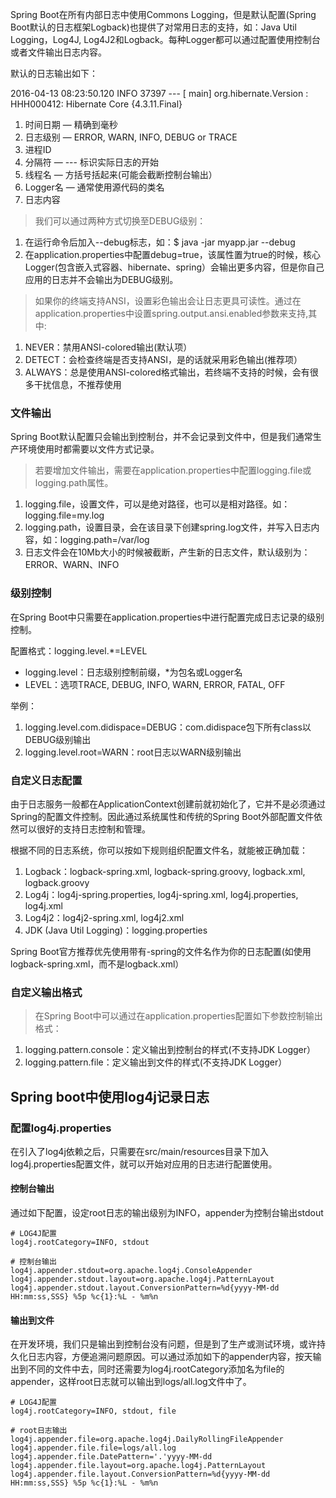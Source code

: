 Spring Boot在所有内部日志中使用Commons Logging，但是默认配置(Spring Boot默认的日志框架Logback)也提供了对常用日志的支持，如：Java Util Logging，Log4J, Log4J2和Logback。每种Logger都可以通过配置使用控制台或者文件输出日志内容。

默认的日志输出如下：

2016-04-13 08:23:50.120  INFO 37397 --- [           main] org.hibernate.Version                    : HHH000412: Hibernate Core {4.3.11.Final}

1. 时间日期 — 精确到毫秒
2. 日志级别 — ERROR, WARN, INFO, DEBUG or TRACE
3. 进程ID
4. 分隔符 — --- 标识实际日志的开始
5. 线程名 — 方括号括起来(可能会截断控制台输出）
6. Logger名 — 通常使用源代码的类名
7. 日志内容

>我们可以通过两种方式切换至DEBUG级别：

1. 在运行命令后加入--debug标志，如：$ java -jar myapp.jar --debug
2. 在application.properties中配置debug=true，该属性置为true的时候，核心Logger(包含嵌入式容器、hibernate、spring）会输出更多内容，但是你自己应用的日志并不会输出为DEBUG级别。

>如果你的终端支持ANSI，设置彩色输出会让日志更具可读性。通过在application.properties中设置spring.output.ansi.enabled参数来支持,其中:

1. NEVER：禁用ANSI-colored输出(默认项）
2. DETECT：会检查终端是否支持ANSI，是的话就采用彩色输出(推荐项）
3. ALWAYS：总是使用ANSI-colored格式输出，若终端不支持的时候，会有很多干扰信息，不推荐使用

### 文件输出

Spring Boot默认配置只会输出到控制台，并不会记录到文件中，但是我们通常生产环境使用时都需要以文件方式记录。

>若要增加文件输出，需要在application.properties中配置logging.file或logging.path属性。

1. logging.file，设置文件，可以是绝对路径，也可以是相对路径。如：logging.file=my.log
2. logging.path，设置目录，会在该目录下创建spring.log文件，并写入日志内容，如：logging.path=/var/log
3. 日志文件会在10Mb大小的时候被截断，产生新的日志文件，默认级别为：ERROR、WARN、INFO

### 级别控制

在Spring Boot中只需要在application.properties中进行配置完成日志记录的级别控制。

配置格式：logging.level.*=LEVEL

* logging.level：日志级别控制前缀，*为包名或Logger名
* LEVEL：选项TRACE, DEBUG, INFO, WARN, ERROR, FATAL, OFF

举例：

1. logging.level.com.didispace=DEBUG：com.didispace包下所有class以DEBUG级别输出
2. logging.level.root=WARN：root日志以WARN级别输出

### 自定义日志配置

由于日志服务一般都在ApplicationContext创建前就初始化了，它并不是必须通过Spring的配置文件控制。因此通过系统属性和传统的Spring Boot外部配置文件依然可以很好的支持日志控制和管理。

根据不同的日志系统，你可以按如下规则组织配置文件名，就能被正确加载：

1. Logback：logback-spring.xml, logback-spring.groovy, logback.xml, logback.groovy
2. Log4j：log4j-spring.properties, log4j-spring.xml, log4j.properties, log4j.xml
3. Log4j2：log4j2-spring.xml, log4j2.xml
4. JDK (Java Util Logging)：logging.properties

Spring Boot官方推荐优先使用带有-spring的文件名作为你的日志配置(如使用logback-spring.xml，而不是logback.xml）

### 自定义输出格式

> 在Spring Boot中可以通过在application.properties配置如下参数控制输出格式：

1. logging.pattern.console：定义输出到控制台的样式(不支持JDK Logger）
2. logging.pattern.file：定义输出到文件的样式(不支持JDK Logger）

## Spring boot中使用log4j记录日志

### 配置log4j.properties

在引入了log4j依赖之后，只需要在src/main/resources目录下加入log4j.properties配置文件，就可以开始对应用的日志进行配置使用。

#### 控制台输出

通过如下配置，设定root日志的输出级别为INFO，appender为控制台输出stdout


```
# LOG4J配置
log4j.rootCategory=INFO, stdout

# 控制台输出
log4j.appender.stdout=org.apache.log4j.ConsoleAppender
log4j.appender.stdout.layout=org.apache.log4j.PatternLayout
log4j.appender.stdout.layout.ConversionPattern=%d{yyyy-MM-dd HH:mm:ss,SSS} %5p %c{1}:%L - %m%n
```

#### 输出到文件

在开发环境，我们只是输出到控制台没有问题，但是到了生产或测试环境，或许持久化日志内容，方便追溯问题原因。可以通过添加如下的appender内容，按天输出到不同的文件中去，同时还需要为log4j.rootCategory添加名为file的appender，这样root日志就可以输出到logs/all.log文件中了。

```
# LOG4J配置
log4j.rootCategory=INFO, stdout, file

# root日志输出
log4j.appender.file=org.apache.log4j.DailyRollingFileAppender
log4j.appender.file.file=logs/all.log
log4j.appender.file.DatePattern='.'yyyy-MM-dd
log4j.appender.file.layout=org.apache.log4j.PatternLayout
log4j.appender.file.layout.ConversionPattern=%d{yyyy-MM-dd HH:mm:ss,SSS} %5p %c{1}:%L - %m%n
```


